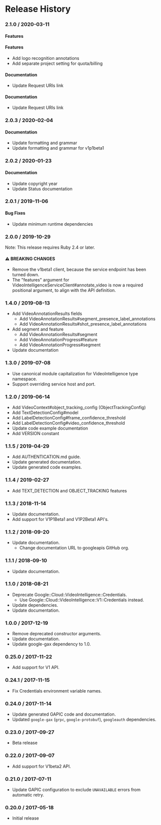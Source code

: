 # Release History

### 2.1.0 / 2020-03-11

#### Features

#### Features

* Add logo recognition annotations
* Add separate project setting for quota/billing

#### Documentation

* Update Request URIs link

#### Documentation

* Update Request URIs link

### 2.0.3 / 2020-02-04

#### Documentation

* Update formatting and grammar
* Update formatting and grammar for v1p1beta1

### 2.0.2 / 2020-01-23

#### Documentation

* Update copyright year
* Update Status documentation

### 2.0.1 / 2019-11-06

#### Bug Fixes

* Update minimum runtime dependencies

### 2.0.0 / 2019-10-29

Note: This release requires Ruby 2.4 or later.

#### ⚠ BREAKING CHANGES

* Remove the v1beta1 client, because the service endpoint has been turned down.
* The "features" argument for VideoIntelligenceServiceClient#annotate_video is now a required positional argument, to align with the API definition.

### 1.4.0 / 2019-08-13

* Add VideoAnnotationResults fields
  * Add VideoAnnotationResults#segment_presence_label_annotations
  * Add VideoAnnotationResults#shot_presence_label_annotations
* Add segment and feature
  * Add VideoAnnotationResults#segment
  * Add VideoAnnotationProgress#feature
  * Add VideoAnnotationProgress#segment
* Update documentation

### 1.3.0 / 2019-07-08

* Use canonical module capitalization for VideoIntelligence type namespace.
* Support overriding service host and port.

### 1.2.0 / 2019-06-14

* Add VideoContext#object_tracking_config (ObjectTrackingConfig)
* Add TextDetectionConfig#model
* Add LabelDetectionConfig#frame_confidence_threshold
* Add LabelDetectionConfig#video_confidence_threshold
* Update code example documentation
* Add VERSION constant

### 1.1.5 / 2019-04-29

* Add AUTHENTICATION.md guide.
* Update generated documentation.
* Update generated code examples.

### 1.1.4 / 2019-02-27

* Add TEXT_DETECTION and OBJECT_TRACKING features

### 1.1.3 / 2018-11-14

* Update documentation.
* Add support for V1P1Beta1 and V1P2Beta1 API's.

### 1.1.2 / 2018-09-20

* Update documentation.
  * Change documentation URL to googleapis GitHub org.

### 1.1.1 / 2018-09-10

* Update documentation.

### 1.1.0 / 2018-08-21

* Deprecate Google::Cloud::VideoIntelligence::Credentials.
  * Use Google::Cloud::VideoIntelligence::V1::Credentials instead.
* Update dependencies.
* Update documentation.

### 1.0.0 / 2017-12-19

* Remove deprecated constructor arguments.
* Update documentation.
* Update google-gax dependency to 1.0.

### 0.25.0 / 2017-11-22

* Add support for V1 API.

### 0.24.1 / 2017-11-15

* Fix Credentials environment variable names.

### 0.24.0 / 2017-11-14

* Update generated GAPIC code and documentation.
* Updated `google-gax` (`grpc`, `google-protobuf`), `googleauth` dependencies.

### 0.23.0 / 2017-09-27

* Beta release

### 0.22.0 / 2017-09-07

* Add support for V1beta2 API.

### 0.21.0 / 2017-07-11

* Update GAPIC configuration to exclude `UNAVAILABLE` errors from automatic retry.

### 0.20.0 / 2017-05-18

* Initial release
